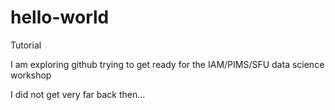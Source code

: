 # hello-world
Tutorial 

I am exploring github trying to get ready for the IAM/PIMS/SFU data science workshop 

I did not get very far back then...
